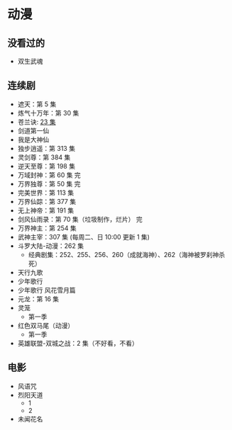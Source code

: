 # 动漫

## 没看过的

- 双生武魂

## 连续剧

- 遮天：第 5 集
- 炼气十万年：第 30 集
- 苍兰诀: [23 集](https://www.dmlaa.com/play/7579-1-23.html)
- 剑道第一仙
- 我是大神仙
- 独步逍遥：第 313 集
- 灵剑尊：第 384 集
- 逆天至尊：第 198 集
- 万域封神：第 60 集 完
- 万界独尊：第 50 集 完
- 完美世界：第 113 集
- 万界仙踪：第 377 集
- 无上神帝：第 191 集
- 剑风仙雨录：第 70 集（垃圾制作，烂片） 完
- 万界神主：第 254 集
- 武神主宰：307 集 (每周二、日 10:00 更新 1 集)
- 斗罗大陆-动漫：262 集
  - 经典剧集：252、255、256、260（成就海神）、262（海神被罗刹神杀死）
- 天行九歌
- 少年歌行
- 少年歌行 风花雪月篇
- 元龙：第 16 集
- 灵笼
  - 第一季
- 红色双马尾（动漫）
  - 第一季  
- 英雄联盟-双城之战：2 集（不好看，不看）

## 电影

- 风语咒
- 烈阳天道
  - 1
  - 2
- 未闻花名

